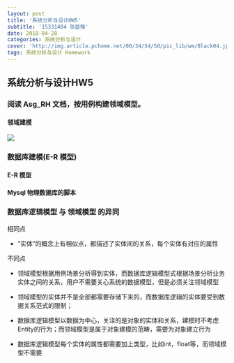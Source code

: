 ```yaml
---
layout: post
title: '系统分析与设计HW5'
subtitle: '15331404 张益强'
date: 2018-04-28
categories: 系统分析与设计  
cover: 'http://img.article.pchome.net/00/34/54/50/pic_lib/wm/Black04.jpg'
tags: 系统分析与设计 Homework
---
```


## 系统分析与设计HW5

### 阅读 Asg_RH 文档，按用例构建领域模型。
#### 领域建模
![](https://ws1.sinaimg.cn/large/c3af64f1gy1fqzbisj82oj20m10f8js0.jpg)
### 数据库建模(E-R 模型)

#### E-R 模型

#### Mysql 物理数据库的脚本

### 数据库逻辑模型 与 领域模型 的异同
相同点  
- “实体”的概念上有相似点，都描述了实体间的关系，每个实体有对应的属性

不同点  

- 领域模型根据用例场景分析得到实体，而数据库逻辑模型式根据场景分析业务实体之间的关系，用户不需要关心系统的数据模型，但是必须关注领域模型
- 领域模型的实体并不是全部都需要存储下来的，而数据库逻辑的实体要受到数据关系范式的限制；

- 数据库逻辑模型以数据为中心，关注的是对象的实体和关系，建模时不考虑Entity的行为；而领域模型是属于对象建模的范畴，需要为对象建立行为

- 数据库逻辑模型每个实体的属性都需要加上类型，比如int，float等，而领域模型不需要